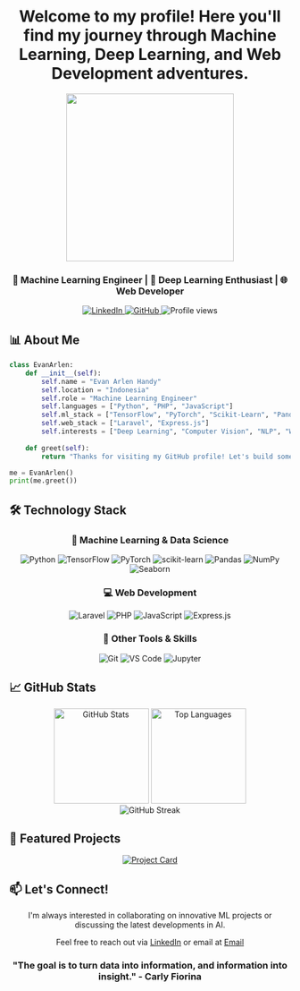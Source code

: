 # <div align="center">Welcome to my profile! Here you'll find my journey through Machine Learning, Deep Learning, and Web Development adventures.</div>
<div align="center">
  <img src="https://media.giphy.com/media/v1.Y2lkPTc5MGI3NjExNjl0N3hxZnc5ZnJmNGZsbWdjOGR5dW5xM3g5dGR5MWdrMGJqMnoxZSZlcD12MV9pbnRlcm5hbF9naWZfYnlfaWQmY3Q9Zw/qgQUggAC3Pfv687qPC/giphy.gif" width="300" />
</div>

<div align="center">
  <h3>🤖 Machine Learning Engineer | 🧠 Deep Learning Enthusiast | 🌐 Web Developer</h3>
</div>

<p align="center">
  <a href="https://linkedin.com/in/evan-arlen-handy-a42683264">
    <img src="https://img.shields.io/badge/LinkedIn-0077B5?style=for-the-badge&logo=linkedin&logoColor=white" alt="LinkedIn"/>
  </a>
  <a href="https://github.com/evanarlen194">
    <img src="https://img.shields.io/badge/GitHub-100000?style=for-the-badge&logo=github&logoColor=white" alt="GitHub"/>
  </a>
  <img src="https://komarev.com/ghpvc/?username=evanarlen194&style=for-the-badge&color=blueviolet" alt="Profile views"/>
</p>

## 📊 About Me

```python
class EvanArlen:
    def __init__(self):
        self.name = "Evan Arlen Handy"
        self.location = "Indonesia"
        self.role = "Machine Learning Engineer"
        self.languages = ["Python", "PHP", "JavaScript"]
        self.ml_stack = ["TensorFlow", "PyTorch", "Scikit-Learn", "Pandas"]
        self.web_stack = ["Laravel", "Express.js"]
        self.interests = ["Deep Learning", "Computer Vision", "NLP", "Web Development"]
    
    def greet(self):
        return "Thanks for visiting my GitHub profile! Let's build something amazing together."

me = EvanArlen()
print(me.greet())
```

## 🛠️ Technology Stack

<div align="center">
  
  ### 🧠 Machine Learning & Data Science

  ![Python](https://img.shields.io/badge/Python-3670A0?style=for-the-badge&logo=python&logoColor=ffdd54)
  ![TensorFlow](https://img.shields.io/badge/TensorFlow-%23FF6F00.svg?style=for-the-badge&logo=TensorFlow&logoColor=white)
  ![PyTorch](https://img.shields.io/badge/PyTorch-%23EE4C2C.svg?style=for-the-badge&logo=PyTorch&logoColor=white)
  ![scikit-learn](https://img.shields.io/badge/scikit--learn-%23F7931E.svg?style=for-the-badge&logo=scikit-learn&logoColor=white)
  ![Pandas](https://img.shields.io/badge/pandas-%23150458.svg?style=for-the-badge&logo=pandas&logoColor=white)
  ![NumPy](https://img.shields.io/badge/numpy-%23013243.svg?style=for-the-badge&logo=numpy&logoColor=white)
  ![Seaborn](https://img.shields.io/badge/Seaborn-%2370459A.svg?style=for-the-badge&logo=Seaborn&logoColor=white)

  ### 💻 Web Development
  
  ![Laravel](https://img.shields.io/badge/Laravel-%23FF2D20.svg?style=for-the-badge&logo=laravel&logoColor=white)
  ![PHP](https://img.shields.io/badge/PHP-%23777BB4.svg?style=for-the-badge&logo=php&logoColor=white)
  ![JavaScript](https://img.shields.io/badge/JavaScript-%23F7DF1E.svg?style=for-the-badge&logo=javascript&logoColor=black)
  ![Express.js](https://img.shields.io/badge/Express.js-%23000000.svg?style=for-the-badge&logo=express&logoColor=white)

  ### 🧰 Other Tools & Skills
  
  ![Git](https://img.shields.io/badge/Git-%23F05033.svg?style=for-the-badge&logo=git&logoColor=white)
  ![VS Code](https://img.shields.io/badge/VS%20Code-%23007ACC.svg?style=for-the-badge&logo=visual-studio-code&logoColor=white)
  ![Jupyter](https://img.shields.io/badge/Jupyter-%23F37626.svg?style=for-the-badge&logo=jupyter&logoColor=white)
</div>

## 📈 GitHub Stats

<div align="center">
  <img src="https://github-readme-stats.vercel.app/api?username=evanarlen194&show_icons=true&theme=radical&hide_border=true" alt="GitHub Stats" height="170"/>
  <img src="https://github-readme-stats.vercel.app/api/top-langs/?username=evanarlen194&layout=compact&theme=radical&hide_border=true" alt="Top Languages" height="170"/>
</div>

<div align="center">
  <img src="https://github-readme-streak-stats.herokuapp.com/?user=evanarlen194&theme=radical&hide_border=true" alt="GitHub Streak"/>
</div>

## 🌟 Featured Projects

<div align="center">
  <a href="https://github.com/evanarlen194/project-name">
    <img src="https://github-readme-stats.vercel.app/api/pin/?username=evanarlen194&repo=project-name&theme=radical&hide_border=true" alt="Project Card"/>
  </a>
  <!-- Add more project cards as needed -->
</div>

## 📫 Let's Connect!

<div align="center">
  <p>I'm always interested in collaborating on innovative ML projects or discussing the latest developments in AI.</p>
  <p>Feel free to reach out via <a href="https://linkedin.com/in/evan-arlen-handy-a42683264">LinkedIn</a> or email at <a href="cloaaa00@gmail.com">Email</a></p>
</div>

<div align="center">
  
  ### "The goal is to turn data into information, and information into insight." - Carly Fiorina
  
</div>
